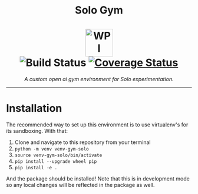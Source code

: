 <h1 align='center'> 
  Solo Gym<br/><br />
  <img src="https://upload.wikimedia.org/wikipedia/en/1/1b/WPI_logo.png" 
    alt="WPI Logo" width=75px/> <br />
  <img src="https://github.com/WPI-MMR/gym-solo/workflows/Build/badge.svg" 
    alt="Build Status" />
  <a href='https://coveralls.io/github/WPI-MMR/gym-solo?branch=main'>
    <img src='https://coveralls.io/repos/github/WPI-MMR/gym-solo/badge.svg?branch=main' 
    alt='Coverage Status' /></a>
</h1>

<p align='center'><i>A custom open ai gym environment for Solo experimentation.
  </i></p>

---

# Installation
The recommended way to set up this environment is to use virtualenv's for its
sandboxing. With that:

1. Clone and navigate to this repository from your terminal
2. `python -m venv venv-gym-solo`
3. `source venv-gym-solo/bin/activate`
4. `pip install --upgrade wheel pip`
5. `pip install -e .`

And the package should be installed! Note that this is in development mode
so any local changes will be reflected in the package as well.
